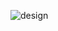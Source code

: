![design](https://github.com/fx818/esp32_software/assets/115972402/bdff34af-1254-4c6d-9e2f-88739145c3bc)
